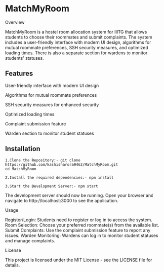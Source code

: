 # MatchMyRoom
Overview

MatchMyRoom is a hostel room allocation system for IIITG that allows students to choose their roommates and submit complaints. The system includes a user-friendly interface with modern UI design, algorithms for mutual roommate preferences, SSH security measures, and optimized loading times. There is also a separate section for wardens to monitor students' statuses.

## Features

User-friendly interface with modern UI design

Algorithms for mutual roommate preferences

SSH security measures for enhanced security

Optimized loading times

Complaint submission feature

Warden section to monitor student statuses
    
## Installation

    1.Clone the Repository:- git clone https://github.com/kashisharora9462/MatchMyRoom.git
    cd MatchMyRoom

    2.Install the required dependencies:- npm install

    3.Start the Development Server:- npm start

The development server should now be running. Open your browser and navigate to http://localhost:3000 to see the application.

Usage

Register/Login: Students need to register or log in to access the system.
Room Selection: Choose your preferred roommate(s) from the available list.
Submit Complaints: Use the complaint submission feature to report any issues.
Warden Monitoring: Wardens can log in to monitor student statuses and manage complaints.

License

This project is licensed under the MIT License - see the LICENSE file for details.    
